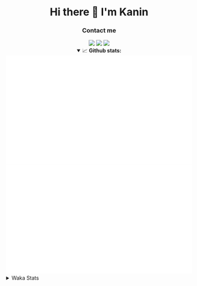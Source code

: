 <div align="center">
 <h1>Hi there 👋 I'm Kanin</h1>
 <h3>Contact me</h3>
 <a href="mailto:im@kanin.dev"><img src="https://img.shields.io/badge/gmail-%23D14836.svg?&style=for-the-badge&logo=gmail&logoColor=white"/></a>
 <a href="https://twitter.com/KaninDev"><img src="https://img.shields.io/badge/twitter-%231DA1F2.svg?&style=for-the-badge&logo=twitter&logoColor=white"/></a>
 <a href="https://www.linkedin.com/in/KaninDev"><img src="https://img.shields.io/badge/linkedin-%230077B5.svg?&style=for-the-badge&logo=linkedin&logoColor=white"/></a>
<details open>
  <summary>📈 <b>Github stats:</b></summary>
  <img src="https://github.com/Kanin/Kanin/blob/master/scripts/GitHubStats/generated/overview.svg"/>
  <img src="https://github.com/Kanin/Kanin/blob/master/scripts/GitHubStats/generated/languages.svg"/>
</details>
</div>

<details>
 <summary>Waka Stats</summary>

<!--START_SECTION:waka-->
![Profile Views](http://img.shields.io/badge/Profile%20Views-10-blue)

![Lines of code](https://img.shields.io/badge/From%20Hello%20World%20I%27ve%20Written-30577%20lines%20of%20code-blue)

**🐱 My Github Data** 

> 🏆 84 Contributions in the Year 2021
 > 
> 📦 35.3 kB Used in Github's Storage 
 > 
> 🚫 Not Opted to Hire
 > 
> 📜 9 Public Repositories 
 > 
> 🔑 5 Private Repositories  
 > 
**I'm an Early 🐤** 

```text
🌞 Morning    96 commits     ████░░░░░░░░░░░░░░░░░░░░░   17.55% 
🌆 Daytime    212 commits    █████████░░░░░░░░░░░░░░░░   38.76% 
🌃 Evening    115 commits    █████░░░░░░░░░░░░░░░░░░░░   21.02% 
🌙 Night      124 commits    █████░░░░░░░░░░░░░░░░░░░░   22.67%

```
📅 **I'm Most Productive on Monday** 

```text
Monday       127 commits    █████░░░░░░░░░░░░░░░░░░░░   23.22% 
Tuesday      83 commits     ███░░░░░░░░░░░░░░░░░░░░░░   15.17% 
Wednesday    93 commits     ████░░░░░░░░░░░░░░░░░░░░░   17.0% 
Thursday     62 commits     ██░░░░░░░░░░░░░░░░░░░░░░░   11.33% 
Friday       50 commits     ██░░░░░░░░░░░░░░░░░░░░░░░   9.14% 
Saturday     48 commits     ██░░░░░░░░░░░░░░░░░░░░░░░   8.78% 
Sunday       84 commits     ███░░░░░░░░░░░░░░░░░░░░░░   15.36%

```


📊 **This Week I Spent My Time On** 

```text
⌚︎ Time Zone: America/New_York

💬 Programming Languages: 
SCSS                     3 hrs 50 mins       █████████████████░░░░░░░░   69.55% 
Python                   1 hr 11 mins        █████░░░░░░░░░░░░░░░░░░░░   21.48% 
CSS                      15 mins             █░░░░░░░░░░░░░░░░░░░░░░░░   4.77% 
virtualenv               7 mins              ░░░░░░░░░░░░░░░░░░░░░░░░░   2.35% 
Git Config               3 mins              ░░░░░░░░░░░░░░░░░░░░░░░░░   1.19%

🔥 Editors: 
IntelliJ                 4 hrs 12 mins       ███████████████████░░░░░░   76.17% 
PyCharm                  1 hr 18 mins        ██████░░░░░░░░░░░░░░░░░░░   23.83%

🐱‍💻 Projects: 
Kanin                    3 hrs 41 mins       ████████████████░░░░░░░░░   67.03% 
CGLS                     1 hr 18 mins        ██████░░░░░░░░░░░░░░░░░░░   23.83% 
RadialStatus             29 mins             ██░░░░░░░░░░░░░░░░░░░░░░░   9.04% 
powercord                0 secs              ░░░░░░░░░░░░░░░░░░░░░░░░░   0.1%

💻 Operating System: 
Linux                    5 hrs 31 mins       █████████████████████████   100.0%

```

**I Mostly Code in Python** 

```text
Python                   20 repos            ███████████████████░░░░░░   76.92% 
JavaScript               3 repos             ███░░░░░░░░░░░░░░░░░░░░░░   11.54% 
Kotlin                   1 repo              █░░░░░░░░░░░░░░░░░░░░░░░░   3.85% 
HTML                     1 repo              █░░░░░░░░░░░░░░░░░░░░░░░░   3.85% 
Java                     1 repo              █░░░░░░░░░░░░░░░░░░░░░░░░   3.85%

```


**Timeline**

![Chart not found](https://raw.githubusercontent.com/Kanin/Kanin/master/charts/bar_graph.png) 


 Last Updated on 14/06/2021
<!--END_SECTION:waka-->
</details>
